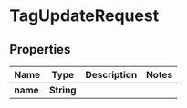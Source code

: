 

# TagUpdateRequest


## Properties

| Name | Type | Description | Notes |
|------------ | ------------- | ------------- | -------------|
|**name** | **String** |  |  |



